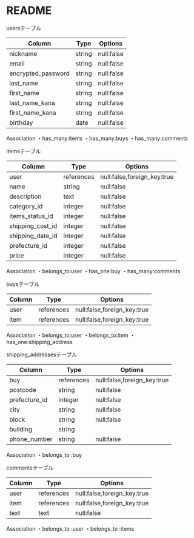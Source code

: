 # README

usersテーブル
           
| Column              | Type         | Options                |
|---------------------|--------------|------------------------|
| nickname            | string       | null:false             |
| email               | string       | null:false             |
| encrypted_password  | string       | null:false             |
| last_name           | string       | null:false             |
| first_name          | string       | null:false             |
| last_name_kana      | string       | null:false             |
| first_name_kana     | string       | null:false             |
| birthday            | date         | null:false             |

Association
・has_many:items
・has_many:buys
・has_many:comments


itemsテーブル

| Column              | Type         | Options                     |
|---------------------|--------------|-----------------------------|
| user                | references   | null:false,foreign_key:true | 
| name                | string       | null:false                  | 
| description         | text         | null:false                  |  
| category_id         | integer      | null:false                  | 
| items_status_id     | integer      | null:false                  | 
| shipping_cost_id    | integer      | null:false                  |  
| shipping_date_id    | integer      | null:false                  |  
| prefecture_id       | integer      | null:false                  |  
| price               | integer      | null:false                  |  

Association
・belongs_to:user
・has_one:buy
・has_many:comments


buysテーブル

| Column              | Type         | Options                     |
|---------------------|--------------|-----------------------------|
| user                | references   | null:false,foreign_key:true |
| item                | references   | null:false,foreign_key:true |

Association
・belongs_to:user
・belongs_to:item
・has_one:shipping_address


shipping_addressesテーブル

| Column              | Type         | Options                     |
|---------------------|--------------|-----------------------------|
| buy                 | references   | null:false,foreign_key:true |
| postcode            | string       | null:false                  | 
| prefecture_id       | integer      | null:false                  | 
| city                | string       | null:false                  |
| block               | string       | null:false                  |
| building            | string       |                             |
| phone_number        | string       | null:false                  |

Association
・belongs_to :buy


commentsテーブル

| Column              | Type         | Options                     |
|---------------------|--------------|-----------------------------|
| user                | references   | null:false,foreign_key:true | 
| item                | references   | null:false,foreign_key:true | 
| text                | text         | null:false                  |

Association
・belongs_to :user
・belongs_to :items

